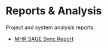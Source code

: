 # Reports & Analysis

Project and system analysis reports.

- [MHR SAGE Sync Report](MHR_SAGE_SYNC_REPORT.md)
